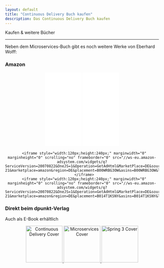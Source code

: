 ```yaml
---
layout: default
title: "Continuous Delivery Buch kaufen"
description: Das Continuous Delivery Buch kaufen
---
```


Kaufen & weitere Bücher

---

Neben dem Microservices-Buch gibt es noch weitere Werke von
      Eberhard Wolff:

### Amazon
      
<center>

<iframe style="width:120px;height:240px;" marginwidth="0" marginheight="0" scrolling="no" frameborder="0" src="//ws-eu.amazon-adsystem.com/widgets/q?ServiceVersion=20070822&OneJS=1&Operation=GetAdHtml&MarketPlace=DE&source=ac&ref=tf_til&ad_type=product_link&tracking_id=springbuch-21&marketplace=amazon&region=DE&placement=3864903718&asins=3864903718&linkId=&show_border=true&link_opens_in_new_window=true">
</iframe>

<iframe style="width:120px;height:240px;" marginwidth="0" marginheight="0" scrolling="no" frameborder="0" src="//ws-eu.amazon-adsystem.com/widgets/q?ServiceVersion=20070822&OneJS=1&Operation=GetAdHtml&MarketPlace=DE&source=ac&ref=tf_til&ad_type=product_link&tracking_id=springbuch-21&marketplace=amazon&region=DE&placement=3864903130&asins=3864903130&linkId=&show_border=true&link_opens_in_new_window=true">
      </iframe>


      <iframe style="width:120px;height:240px;" marginwidth="0" marginheight="0" scrolling="no" frameborder="0" src="//ws-eu.amazon-adsystem.com/widgets/q?ServiceVersion=20070822&OneJS=1&Operation=GetAdHtml&MarketPlace=DE&source=ac&ref=tf_til&ad_type=product_link&tracking_id=springbuch-21&marketplace=amazon&region=DE&placement=B00WRBG3OW&asins=B00WRBG3OW&linkId=&show_border=true&link_opens_in_new_window=true">
      </iframe>
      <iframe style="width:120px;height:240px;" marginwidth="0" marginheight="0" scrolling="no" frameborder="0" src="//ws-eu.amazon-adsystem.com/widgets/q?ServiceVersion=20070822&OneJS=1&Operation=GetAdHtml&MarketPlace=DE&source=ac&ref=qf_sp_asin_til&ad_type=product_link&tracking_id=springbuch-21&marketplace=amazon&region=DE&placement=B014T1KSNY&asins=B014T1KSNY&linkId=&show_border=true&link_opens_in_new_window=true">
</iframe>
      </center>

### Direkt beim dpunkt-Verlag

Auch als E-Book erhältlich

<center>
<p>
<a
      href="http://www.dpunkt.de/book_details.php?id=5797&ref=1008"><img
      src="http://www.dpunkt.de/images/cover/detail/5797.jpg" width="120"
      alt="Continuous Delivery Cover" />
      <a
      href="http://www.dpunkt.de/book_details.php?id=5026&ref=1008"><img
      src="http://www.dpunkt.de/images/cover/detail/5026.jpg" width="120"
      alt="Microservices Cover" />
      <a
      href="http://www.dpunkt.de/book_details.php?id=2942&ref=1008"><img
      src="http://www.dpunkt.de/images/cover/detail/2942.jpg" width="120"
      alt="Spring 3 Cover" />
</p>
</center>
